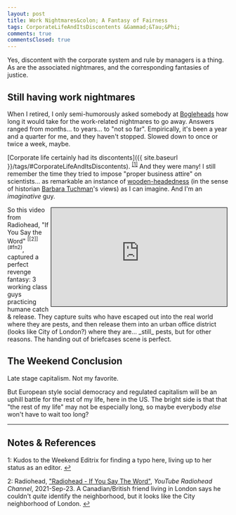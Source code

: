 ```yaml
---
layout: post
title: Work Nightmares&colon; A Fantasy of Fairness
tags: CorporateLifeAndItsDiscontents &Gammad;&Tau;&Phi;
comments: true
commentsClosed: true
---
```


Yes, discontent with the corporate system and rule by managers is a thing.  As are
the associated nightmares, and the corresponding fantasies of justice.  


## Still having work nightmares  

When I retired, I only semi-humorously asked somebody at
[Bogleheads](https://www.bogleheads.org/) how long it would take for the work-related
nightmares to go away.  Answers ranged from months&hellip; to years&hellip; to "not so far".
Empirically, it's been a year and a quarter for me, and they haven't stopped.  Slowed
down to once or twice a week, maybe.  

[Corporate life certainly had its discontents]({{ site.baseurl }}/tags/#CorporateLifeAndItsDiscontents). <sup id="fn1a">[[1]](#fn1)</sup>  And they were many!  I still remember the time they tried to impose "proper business attire" on scientists&hellip; as remarkable an instance of [wooden-headedness](https://www.dailykos.com/stories/2004/5/15/29251/-) (in the sense of historian [Barbara Tuchman](https://en.wikipedia.org/wiki/Barbara_W._Tuchman)'s views) as I can imagine.  And I'm an _imaginative_ guy.  

<iframe width="400" height="224" src="https://www.youtube.com/embed/vnhKaCjCIqM" allow="accelerometer; encrypted-media; gyroscope; picture-in-picture" allowfullscreen style="float: right; margin: 3px 3px 3px 3px; border: 1px solid #000000;"></iframe>
So this video from Radiohead, "If You Say the Word" <sup id="fn2a">[[2]](#fn2)</sup>,
captured a perfect revenge fantasy: 3 working class guys practicing humane catch &amp;
release.  They capture suits who have escaped out into the real world where they are pests,
and then release them into an urban office district (looks like City of London?) where
they are&hellip; _still_ pests, but for other reasons.  The handing out of briefcases
scene is perfect.  


## The Weekend Conclusion  

Late stage capitalism.  Not my favorite.  

But European style social democracy and regulated capitalism will be an uphill battle for
the rest of my life, here in the US.  The bright side is that that "the rest of my life"
may not be especially long, so maybe everybody _else_ won't have to wait too long?  

---

## Notes &amp; References  

<!--
<sup id="fn1a">[[1]](#fn1)</sup>

<a id="fn1">1</a>: *** [↩](#fn1a)  

<img src="{{ site.baseurl }}/images/***" width="400" height="***" alt="***" title = "***" style="float: right; margin: 3px 3px 3px 3px; border: 1px solid #000000;">

<iframe width="400" height="224" src="***" allow="accelerometer; encrypted-media; gyroscope; picture-in-picture" allowfullscreen style="float: right; margin: 3px 3px 3px 3px; border: 1px solid #000000;"></iframe>
-->

<a id="fn1">1</a>: Kudos to the Weekend Editrix for finding a typo here, living up to her
status as an editor. [↩](#fn1a)  

<a id="fn2">2</a>: Radiohead, ["Radiohead - If You Say The Word"](https://www.youtube.com/watch?v=vnhKaCjCIqM), _YouTube Radiohead Channel_, 2021-Sep-23.  A Canadian/British friend living in London says he couldn't _quite_ identify the neighborhood, but it looks like the City neighborhood of London. [↩](#fn2a)  
